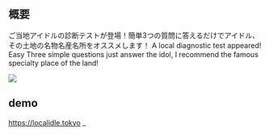 ## 概要
ご当地アイドルの診断テストが登場！簡単3つの質問に答えるだけでアイドル、その土地の名物名産名所をオススメします！
A local diagnostic test appeared! Easy Three simple questions just answer the idol, I recommend the famous specialty place of the land!

<img src="public/img/localidle.png">

## demo 
https://localidle.tokyo
_